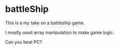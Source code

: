 # battleShip

This is a my take on a battleship game. 

I mostly used array manipulation to make game logic.

Can you beat PC?

